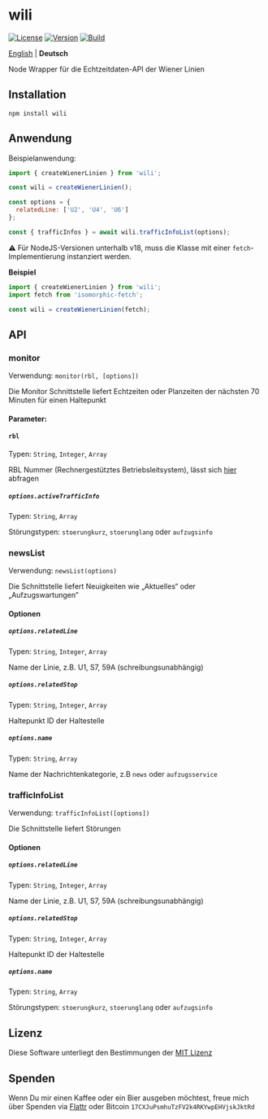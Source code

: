 # wili

[![License](https://img.shields.io/github/license/idleberg/node-wili?color=blue&style=for-the-badge)](https://github.com/idleberg/node-wili/blob/main/LICENSE)
[![Version](https://img.shields.io/npm/v/wili?style=for-the-badge)](https://www.npmjs.org/package/wili)
[![Build](https://img.shields.io/github/actions/workflow/status/idleberg/node-wili/default.yml?style=for-the-badge)](https://github.com/idleberg/node-wili/actions)

[English](README.md) | **Deutsch**

Node Wrapper für die Echtzeitdaten-API der Wiener Linien

## Installation

`npm install wili`

## Anwendung

Beispielanwendung:

```js
import { createWienerLinien } from 'wili';

const wili = createWienerLinien();

const options = {
  relatedLine: ['U2', 'U4', 'U6']
};

const { trafficInfos } = await wili.trafficInfoList(options);
```

:warning: Für NodeJS-Versionen unterhalb v18, muss die Klasse mit einer `fetch`-Implementierung instanziert werden.

**Beispiel**

```js
import { createWienerLinien } from 'wili';
import fetch from 'isomorphic-fetch';

const wili = createWienerLinien(fetch);
```

## API

### monitor

Verwendung: `monitor(rbl, [options])`

Die Monitor Schnittstelle liefert Echtzeiten oder Planzeiten der nächsten 70 Minuten für einen Haltepunkt

#### Parameter:

#### `rbl`

Typen: `String`, `Integer`, `Array`

RBL Nummer (Rechnergestütztes Betriebsleitsystem), lässt sich [hier](https://till.mabe.at/rbl/?line=214433687&station=231116899) abfragen

##### `options.activeTrafficInfo`

Typen: `String`, `Array`

Störungstypen: `stoerungkurz`, `stoerunglang` oder `aufzugsinfo`

### newsList

Verwendung: `newsList(options)`

Die Schnittstelle liefert Neuigkeiten wie „Aktuelles“ oder „Aufzugswartungen”

#### Optionen

##### `options.relatedLine`

Typen: `String`, `Integer`, `Array`

Name der Linie, z.B. U1, S7, 59A (schreibungsunabhängig)

##### `options.relatedStop`

Typen: `String`, `Integer`, `Array`

Haltepunkt ID der Haltestelle

##### `options.name`

Typen: `String`, `Array`

Name der Nachrichtenkategorie, z.B `news` oder `aufzugsservice`

### trafficInfoList

Verwendung: `trafficInfoList([options])`

Die Schnittstelle liefert Störungen

#### Optionen

##### `options.relatedLine`

Typen: `String`, `Integer`, `Array`

Name der Linie, z.B. U1, S7, 59A (schreibungsunabhängig)

##### `options.relatedStop`

Typen: `String`, `Integer`, `Array`

Haltepunkt ID der Haltestelle

##### `options.name`

Typen: `String`, `Array`

Störungstypen: `stoerungkurz`, `stoerunglang` oder `aufzugsinfo`

## Lizenz

Diese Software unterliegt den Bestimmungen der [MIT Lizenz](https://opensource.org/licenses/MIT)

## Spenden

Wenn Du mir einen Kaffee oder ein Bier ausgeben möchtest, freue mich über Spenden via [Flattr](https://flattr.com/submit/auto?user_id=idleberg&url=https://github.com/idleberg/node-wili) oder Bitcoin `17CXJuPsmhuTzFV2k4RKYwpEHVjskJktRd`
